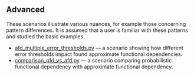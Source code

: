 
## Advanced

These scenarios illustrate various nuances, for example those concerning pattern differences. It is assumed that a user is familiar with these patterns and studied the basic examples.

+ [afd_multiple_error_thresholds.py](https://github.com/Desbordante/desbordante-core/tree/main/examples/advanced/afd_multiple_error_thresholds.py) — a scenario showing how different error thresholds impact found approximate functional dependencies.
+ [comparison_pfd_vs_afd.py](https://github.com/Desbordante/desbordante-core/tree/main/examples/advanced/comparison_pfd_vs_afd.py) — a scenario comparing probabilistic functional dependency with approximate functional dependency.
